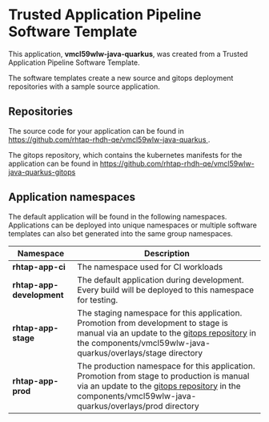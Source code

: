 # Trusted Application Pipeline Software Template

This application, **vmcl59wlw-java-quarkus**, was created from a Trusted Application Pipeline Software Template.

The software templates create a new source and gitops deployment repositories with a sample source application. 

## Repositories

The source code for your application can be found in [https://github.com/rhtap-rhdh-qe/vmcl59wlw-java-quarkus ](https://github.com/rhtap-rhdh-qe/vmcl59wlw-java-quarkus ).
 
The gitops repository, which contains the kubernetes manifests for the application can be found in 
[https://github.com/rhtap-rhdh-qe/vmcl59wlw-java-quarkus-gitops ](https://github.com/rhtap-rhdh-qe/vmcl59wlw-java-quarkus-gitops ) 

## Application namespaces 

The default application will be found in the following namespaces. Applications can be deployed into unique namespaces or multiple software templates can also bet generated into the same group namespaces.  

|  Namespace   |  Description   |  
| -------- | -------- |
| **rhtap-app-ci** | The namespace used for CI workloads |
| **rhtap-app-development** | The default application during development. Every build will be deployed to this namespace for testing. |
| **rhtap-app-stage** | The staging namespace for this application. Promotion from development to stage is manual via an update to the [gitops repository](https://github.com/rhtap-rhdh-qe/vmcl59wlw-java-quarkus-gitops ) in the components/vmcl59wlw-java-quarkus/overlays/stage directory |
| **rhtap-app-prod** | The production namespace for this application. Promotion from stage to production is manual via an update to the [gitops repository](https://github.com/rhtap-rhdh-qe/vmcl59wlw-java-quarkus-gitops ) in the components/vmcl59wlw-java-quarkus/overlays/prod directory |